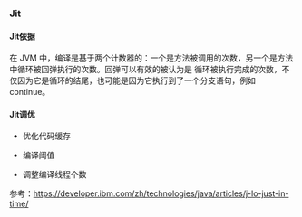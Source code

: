 ### Jit

#### Jit依据

在 JVM 中，编译是基于两个计数器的：一个是方法被调用的次数，另一个是方法中循环被回弹执行的次数。回弹可以有效的被认为是
循环被执行完成的次数，不仅因为它是循环的结尾，也可能是因为它执行到了一个分支语句，例如 continue。

#### Jit调优

- 优化代码缓存

- 编译阈值

- 调整编译线程个数

参考：https://developer.ibm.com/zh/technologies/java/articles/j-lo-just-in-time/